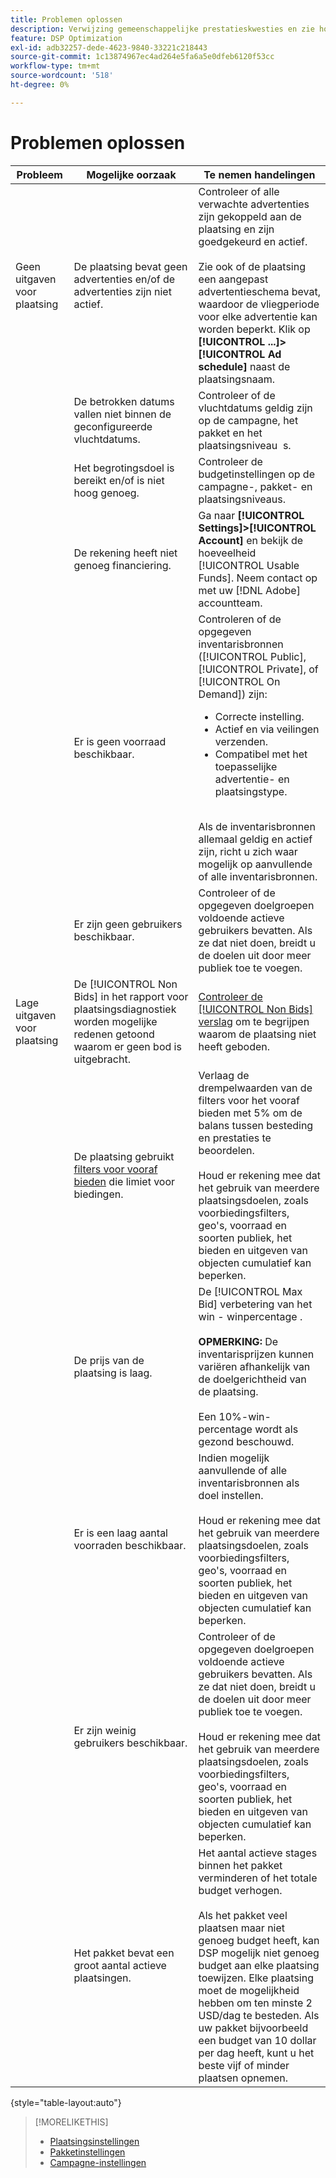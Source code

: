 ```yaml
---
title: Problemen oplossen
description: Verwijzing gemeenschappelijke prestatieskwesties en zie hoe te om hen problemen op te lossen.
feature: DSP Optimization
exl-id: adb32257-dede-4623-9840-33221c218443
source-git-commit: 1c13874967ec4ad264e5fa6a5e0dfeb6120f53cc
workflow-type: tm+mt
source-wordcount: '518'
ht-degree: 0%

---
```


# Problemen oplossen

| Probleem | Mogelijke oorzaak | Te nemen handelingen |
| --- | --- | --- |
| Geen uitgaven voor plaatsing | De plaatsing bevat geen advertenties en/of de advertenties zijn niet actief. | Controleer of alle verwachte advertenties zijn gekoppeld aan de plaatsing en zijn goedgekeurd en actief.<br><br>Zie ook of de plaatsing een aangepast advertentieschema bevat, waardoor de vliegperiode voor elke advertentie kan worden beperkt. Klik op  **[!UICONTROL ...]>[!UICONTROL Ad schedule]** naast de plaatsingsnaam. |
|  | De betrokken datums vallen niet binnen de geconfigureerde vluchtdatums. | Controleer of de vluchtdatums geldig zijn op de campagne, het pakket en het plaatsingsniveau &#x200B; s. |
|  | Het begrotingsdoel is bereikt en/of is niet hoog genoeg. | Controleer de budgetinstellingen op de campagne-, pakket- en plaatsingsniveaus. |
|  | De rekening heeft niet genoeg financiering. | Ga naar **[!UICONTROL Settings]>[!UICONTROL Account]** en bekijk de hoeveelheid [!UICONTROL Usable Funds]. Neem contact op met uw [!DNL Adobe] accountteam. |
|  | Er is geen voorraad beschikbaar. | Controleren of de opgegeven inventarisbronnen ([!UICONTROL Public], [!UICONTROL Private], of [!UICONTROL On Demand]) zijn:<ul><li>Correcte instelling.</li><li>Actief en via veilingen verzenden.</li><li>Compatibel met het toepasselijke advertentie- en plaatsingstype.</li></ul><br>Als de inventarisbronnen allemaal geldig en actief zijn, richt u zich waar mogelijk op aanvullende of alle inventarisbronnen. |
|  | Er zijn geen gebruikers beschikbaar. | Controleer of de opgegeven doelgroepen voldoende actieve gebruikers bevatten. Als ze dat niet doen, breidt u de doelen uit door meer publiek toe te voegen. |
| Lage uitgaven voor plaatsing | De [!UICONTROL Non Bids] in het rapport voor plaatsingsdiagnostiek worden mogelijke redenen getoond waarom er geen bod is uitgebracht. | [Controleer de [!UICONTROL Non Bids] verslag](/help/dsp/campaign-management/reports/placement-diagnostics.md) om te begrijpen waarom de plaatsing niet heeft geboden.  <!-- add link/edit text when file available: See the [in-depth guide to possible Non-Bid Reasons (NBR)](link) for more information. --> |
|  | De plaatsing gebruikt [filters voor vooraf bieden](/help/dsp/campaign-management/placements/placement-settings.md) die limiet voor biedingen. | Verlaag de drempelwaarden van de filters voor het vooraf bieden met 5% om de balans tussen besteding en prestaties te beoordelen. <!-- wording? and are users just supposed to manually monitor whether it makes a difference? --><br><br>Houd er rekening mee dat het gebruik van meerdere plaatsingsdoelen, zoals voorbiedingsfilters, geo&#39;s, voorraad en soorten publiek, het bieden en uitgeven van objecten cumulatief kan beperken. |
|  | De prijs van de plaatsing is laag. | De [!UICONTROL Max Bid] verbetering van het win - winpercentage .<br><br><b>OPMERKING:</b> De inventarisprijzen kunnen variëren afhankelijk van de doelgerichtheid van de plaatsing.<br><br>Een 10%-win-percentage wordt als gezond beschouwd. |
|  | Er is een laag aantal voorraden beschikbaar. | Indien mogelijk aanvullende of alle inventarisbronnen als doel instellen.<br><br>Houd er rekening mee dat het gebruik van meerdere plaatsingsdoelen, zoals voorbiedingsfilters, geo&#39;s, voorraad en soorten publiek, het bieden en uitgeven van objecten cumulatief kan beperken. |
|  | Er zijn weinig gebruikers beschikbaar. | Controleer of de opgegeven doelgroepen voldoende actieve gebruikers bevatten. Als ze dat niet doen, breidt u de doelen uit door meer publiek toe te voegen.<br><br>Houd er rekening mee dat het gebruik van meerdere plaatsingsdoelen, zoals voorbiedingsfilters, geo&#39;s, voorraad en soorten publiek, het bieden en uitgeven van objecten cumulatief kan beperken. |
|  | Het pakket bevat een groot aantal actieve plaatsingen. | Het aantal actieve stages binnen het pakket verminderen of het totale budget verhogen.<br><br>Als het pakket veel plaatsen maar niet genoeg budget heeft, kan DSP mogelijk niet genoeg budget aan elke plaatsing toewijzen. Elke plaatsing moet de mogelijkheid hebben om ten minste 2 USD/dag te besteden. Als uw pakket bijvoorbeeld een budget van 10 dollar per dag heeft, kunt u het beste vijf of minder plaatsen opnemen. &#x200B; |

{style=&quot;table-layout:auto&quot;}

>[!MORELIKETHIS]
>
>* [Plaatsingsinstellingen](/help/dsp/campaign-management/placements/placement-settings.md)
>* [Pakketinstellingen](/help/dsp/campaign-management/packages/package-settings.md)
>* [Campagne-instellingen](/help/dsp/campaign-management/campaigns/campaign-settings.md)


